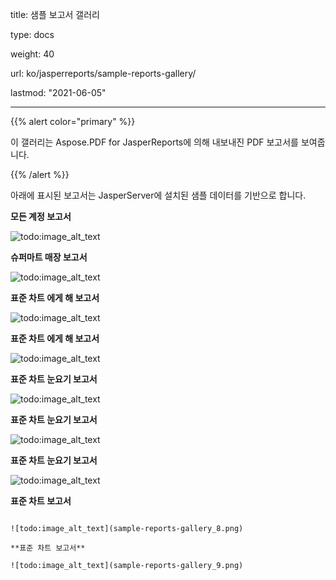 title: 샘플 보고서 갤러리

type: docs

weight: 40

url: ko/jasperreports/sample-reports-gallery/

lastmod: "2021-06-05"

---

{{% alert color="primary" %}}

이 갤러리는 Aspose.PDF for JasperReports에 의해 내보내진 PDF 보고서를 보여줍니다.

{{% /alert %}}

아래에 표시된 보고서는 JasperServer에 설치된 샘플 데이터를 기반으로 합니다.

**모든 계정 보고서**

![todo:image_alt_text](sample-reports-gallery_1.png)

**슈퍼마트 매장 보고서**

![todo:image_alt_text](sample-reports-gallery_2.png)

**표준 차트 에게 해 보고서**

![todo:image_alt_text](sample-reports-gallery_3.png)

**표준 차트 에게 해 보고서**

![todo:image_alt_text](sample-reports-gallery_4.png)

**표준 차트 눈요기 보고서**

![todo:image_alt_text](sample-reports-gallery_5.png)

**표준 차트 눈요기 보고서**

![todo:image_alt_text](sample-reports-gallery_6.png)

**표준 차트 눈요기 보고서**

![todo:image_alt_text](sample-reports-gallery_7.png)

**표준 차트 보고서**
```

![todo:image_alt_text](sample-reports-gallery_8.png)

**표준 차트 보고서**

![todo:image_alt_text](sample-reports-gallery_9.png)